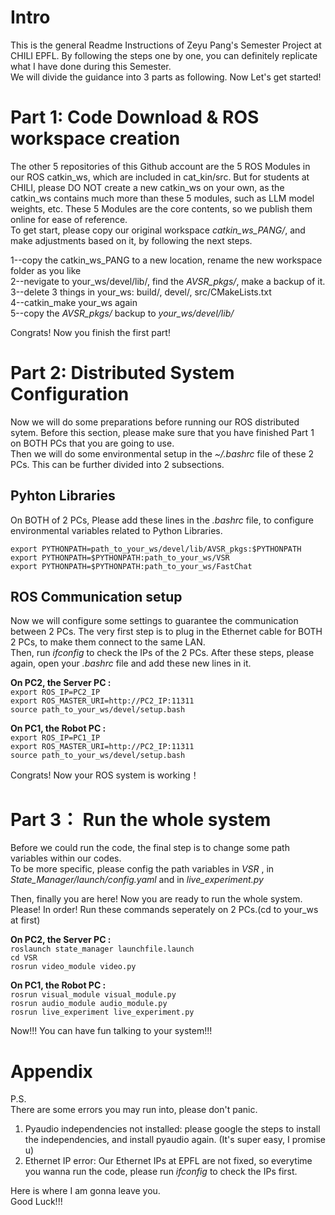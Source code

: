 # Intro
This is the general Readme Instructions of Zeyu Pang's Semester Project at CHILI EPFL. By following the steps one by one, you can definitely replicate what I have done during this Semester.      
We will divide the guidance into 3 parts as following. Now Let's get started!

# Part 1: Code Download & ROS workspace creation
The other 5 repositories of this Github account are the 5 ROS Modules in our ROS catkin_ws, which are included in cat_kin/src. But for students at CHILI, please DO NOT create a new catkin_ws on your own, as the catkin_ws contains much more than these 5 modules, such as LLM model weights, etc. These 5 Modules are the core contents, so we publish them online for ease of reference.        
To get start, please copy our original workspace _catkin_ws_PANG/_, and make adjustments based on it, by following the next steps.      

1--copy the catkin_ws_PANG to a new location, rename the new workspace folder as you like    
2--nevigate to your_ws/devel/lib/, find the _AVSR_pkgs/_, make a backup of it.     
3--delete 3 things in your_ws: build/, devel/, src/CMakeLists.txt     
4--catkin_make your_ws again     
5--copy the _AVSR_pkgs/_ backup to _your_ws/devel/lib/_      

Congrats! Now you finish the first part!

# Part 2: Distributed System Configuration
Now we will do some preparations before running our ROS distributed sytem. Before this section, please make sure that you have finished Part 1 on BOTH PCs that you are going to use.        
Then we will do some environmental setup in the _~/.bashrc_ file of these 2 PCs. This can be further divided into 2 subsections.
## Pyhton Libraries 
On BOTH of 2 PCs, Please add these lines in the _.bashrc_ file, to configure environmental variables related to Python Libraries.

`export PYTHONPATH=path_to_your_ws/devel/lib/AVSR_pkgs:$PYTHONPATH`     
`export PYTHONPATH=$PYTHONPATH:path_to_your_ws/VSR`       
`export PYTHONPATH=$PYTHONPATH:path_to_your_ws/FastChat`      

## ROS Communication setup
Now we will configure some settings to guarantee the communication between 2 PCs. The very first step is to plug in the Ethernet cable for BOTH 2 PCs, to make them connect to the same LAN.         
Then, run _ifconfig_ to check the IPs of the 2 PCs. After these steps, please again, open your _.bashrc_ file and add these new lines in it.

**On PC2, the Server PC :**     
`export ROS_IP=PC2_IP`             
`export ROS_MASTER_URI=http://PC2_IP:11311`                
`source path_to_your_ws/devel/setup.bash`               

**On PC1, the Robot PC :**     
`export ROS_IP=PC1_IP`          
`export ROS_MASTER_URI=http://PC2_IP:11311`         
`source path_to_your_ws/devel/setup.bash`            

Congrats! Now your ROS system is working！

# Part 3： Run the whole system 
Before we could run the code, the final step is to change some path variables within our codes.       
To be more specific, please config the path variables in _VSR_ , in _State_Manager/launch/config.yaml_ and in _live_experiment.py_     

Then, finally you are here! Now you are ready to run the whole system. Please! In order! Run these commands seperately on 2 PCs.(cd to your_ws at first)         

**On PC2, the Server PC :**      
`roslaunch state_manager launchfile.launch `        
`cd VSR`    
`rosrun video_module video.py`

**On PC1, the Robot PC :**         
`rosrun visual_module visual_module.py`            
`rosrun audio_module audio_module.py `       
`rosrun live_experiment live_experiment.py`     

Now!!! You can have fun talking to your system!!!    


# Appendix
P.S.          
There are some errors you may run into, please don't panic.             
1. Pyaudio independencies not installed: please google the steps to install the independencies, and install pyaudio again. (It's super easy, I promise u)               
2. Ethernet IP error: Our Ethernet IPs at EPFL are not fixed, so everytime you wanna run the code, please run _ifconfig_ to check the IPs first.


Here is where I am gonna leave you.    
Good Luck!!!   
